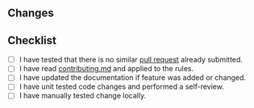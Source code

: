 <!-- Thanks for submitting a pull request! -->

## Changes

<!-- Shortly describe what you want to accomplish with this PR. -->
<!-- Add a link to the issue if available. -->

## Checklist

- [ ] I have tested that there is no similar [pull request](../pulls) already submitted.
- [ ] I have read [contributing.md](/.github/CONTRIBUTING.md) and applied to the rules.
- [ ] I have updated the documentation if feature was added or changed.
- [ ] I have unit tested code changes and performed a self-review.
- [ ] I have manually tested change locally.
